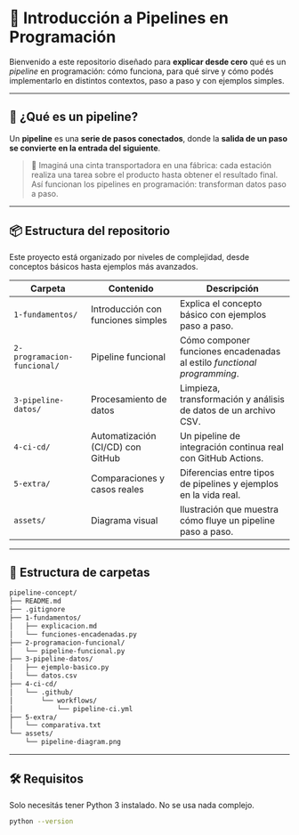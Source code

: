 # 🧪 Introducción a Pipelines en Programación

Bienvenido a este repositorio diseñado para **explicar desde cero** qué es un *pipeline* en programación: cómo funciona, para qué sirve y cómo podés implementarlo en distintos contextos, paso a paso y con ejemplos simples.

---

## 🧠 ¿Qué es un pipeline?

Un **pipeline** es una **serie de pasos conectados**, donde la **salida de un paso se convierte en la entrada del siguiente**.

> 🧼 Imaginá una cinta transportadora en una fábrica: cada estación realiza una tarea sobre el producto hasta obtener el resultado final.  
> Así funcionan los pipelines en programación: transforman datos paso a paso.

---

## 📦 Estructura del repositorio

Este proyecto está organizado por niveles de complejidad, desde conceptos básicos hasta ejemplos más avanzados.

| Carpeta                     | Contenido                             | Descripción                                                                 |
|----------------------------|---------------------------------------|-----------------------------------------------------------------------------|
| `1-fundamentos/`           | Introducción con funciones simples     | Explica el concepto básico con ejemplos paso a paso.                        |
| `2-programacion-funcional/`| Pipeline funcional                     | Cómo componer funciones encadenadas al estilo *functional programming*.     |
| `3-pipeline-datos/`        | Procesamiento de datos                 | Limpieza, transformación y análisis de datos de un archivo CSV.             |
| `4-ci-cd/`                 | Automatización (CI/CD) con GitHub     | Un pipeline de integración continua real con GitHub Actions.               |
| `5-extra/`                 | Comparaciones y casos reales          | Diferencias entre tipos de pipelines y ejemplos en la vida real.            |
| `assets/`                  | Diagrama visual                       | Ilustración que muestra cómo fluye un pipeline paso a paso.                 |

---

## 📁 Estructura de carpetas
```bash
pipeline-concept/
├── README.md
├── .gitignore
├── 1-fundamentos/
│   ├── explicacion.md
│   └── funciones-encadenadas.py
├── 2-programacion-funcional/
│   └── pipeline-funcional.py
├── 3-pipeline-datos/
│   ├── ejemplo-basico.py
│   └── datos.csv
├── 4-ci-cd/
│   └── .github/
│       └── workflows/
│           └── pipeline-ci.yml
├── 5-extra/
│   └── comparativa.txt
└── assets/
    └── pipeline-diagram.png
```
---

## 🛠️ Requisitos

Solo necesitás tener Python 3 instalado. No se usa nada complejo.

```bash
python --version
